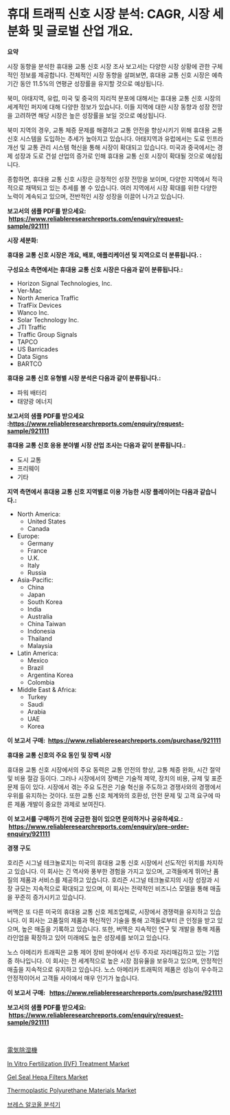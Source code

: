 <p><h1>휴대 트래픽 신호 시장 분석: CAGR, 시장 세분화 및 글로벌 산업 개요.</h1></p><p><strong>요약</strong></p>
<p><p>시장 동향을 분석한 휴대용 교통 신호 시장 조사 보고서는 다양한 시장 상황에 관한 구체적인 정보를 제공합니다. 전체적인 시장 동향을 살펴보면, 휴대용 교통 신호 시장은 예측 기간 동안 11.5%의 연평균 성장률을 유지할 것으로 예상됩니다.</p><p>북미, 아태지역, 유럽, 미국 및 중국의 지리적 분포에 대해서는 휴대용 교통 신호 시장의 세계적인 퍼지에 대해 다양한 정보가 있습니다. 이들 지역에 대한 시장 동향과 성장 전망을 고려하면 해당 시장은 높은 성장률을 보일 것으로 예상됩니다.</p><p>북미 지역의 경우, 교통 체증 문제를 해결하고 교통 안전을 향상시키기 위해 휴대용 교통 신호 시스템을 도입하는 추세가 높아지고 있습니다. 아태지역과 유럽에서는 도로 인프라 개선 및 교통 관리 시스템 혁신을 통해 시장이 확대되고 있습니다. 미국과 중국에서는 경제 성장과 도로 건설 산업의 증가로 인해 휴대용 교통 신호 시장이 확대될 것으로 예상됩니다.</p><p>종합하면, 휴대용 교통 신호 시장은 긍정적인 성장 전망을 보이며, 다양한 지역에서 적극적으로 채택되고 있는 추세를 볼 수 있습니다. 여러 지역에서 시장 확대를 위한 다양한 노력이 계속되고 있으며, 전반적인 시장 성장을 이끌어 나가고 있습니다.</p></p>
<p><strong>보고서의 샘플 PDF를 받으세요: &nbsp;<a href="https://www.reliableresearchreports.com/enquiry/request-sample/921111">https://www.reliableresearchreports.com/enquiry/request-sample/921111</a></strong></p>
<p><strong>시장 세분화:</strong></p>
<p><strong> 휴대용 교통 신호 시장은 개요, 배포, 애플리케이션 및 지역으로 더 분류됩니다. :</strong></p>
<p><strong>구성요소 측면에서는 휴대용 교통 신호 시장은 다음과 같이 분류됩니다.:</strong></p>
<p><ul><li>Horizo​​n Signal Technologies, Inc.</li><li>Ver-Mac</li><li>North America Traffic</li><li>TrafFix Devices</li><li>Wanco Inc.</li><li>Solar Technology Inc.</li><li>JTI Traffic</li><li>Traffic Group Signals</li><li>TAPCO</li><li>US Barricades</li><li>Data Signs</li><li>BARTCO</li></ul></p>
<p><strong> 휴대용 교통 신호 유형별 시장 분석은 다음과 같이 분류됩니다.:</strong></p>
<p><ul><li>파워 배터리</li><li>태양광 에너지</li></ul></p>
<p><strong>보고서의 샘플 PDF를 받으세요 :<a href="https://www.reliableresearchreports.com/enquiry/request-sample/921111">https://www.reliableresearchreports.com/enquiry/request-sample/921111</a></strong></p>
<p><strong> 휴대용 교통 신호 응용 분야별 시장 산업 조사는 다음과 같이 분류됩니다.:</strong></p>
<p><ul><li>도시 교통</li><li>프리웨이</li><li>기타</li></ul></p>
<p><strong>지역 측면에서 휴대용 교통 신호 지역별로 이용 가능한 시장 플레이어는 다음과 같습니다.:</strong></p>
<p><ul>
    <li>
        North America:
        <ul>
            <li>United States</li>
            <li>Canada</li>
        </ul>
    </li>
    <li>
        Europe:
        <ul>
            <li>Germany</li>
            <li>France</li>
            <li>U.K.</li>
            <li>Italy</li>
            <li>Russia</li>
        </ul>
    </li>
    <li>
        Asia-Pacific:
        <ul>
            <li>China</li>
            <li>Japan</li>
            <li>South Korea</li>
            <li>India</li>
            <li>Australia</li>
            <li>China Taiwan</li>
            <li>Indonesia</li>
            <li>Thailand</li>
            <li>Malaysia</li>
        </ul>
    </li>
    <li>
        Latin America:
        <ul>
            <li>Mexico</li>
            <li>Brazil</li>
            <li>Argentina Korea</li>
            <li>Colombia</li>
        </ul>
    </li>
    <li>
        Middle East & Africa:
        <ul>
            <li>Turkey</li>
            <li>Saudi</li>
            <li>Arabia</li>
            <li>UAE</li>
            <li>Korea</li>
        </ul>
    </li>
    </ul></p>
<p><strong>이 보고서 구매: &nbsp;<a href="https://www.reliableresearchreports.com/purchase/921111">https://www.reliableresearchreports.com/purchase/921111</a></strong></p>
<p><strong>휴대용 교통 신호의 주요 동인 및 장벽 시장</strong></p>
<p><p>휴대용 교통 신호 시장에서의 주요 동력은 교통 안전의 향상, 교통 체증 완화, 시간 절약 및 비용 절감 등이다. 그러나 시장에서의 장벽은 기술적 제약, 장치의 비용, 규제 및 표준 문제 등이 있다. 시장에서 겪는 주요 도전은 기술 혁신을 주도하고 경쟁사와의 경쟁에서 우위를 유지하는 것이다. 또한 교통 신호 체계와의 호환성, 안전 문제 및 고객 요구에 따른 제품 개발이 중요한 과제로 보여진다.</p></p>
<p><strong>이 보고서를 구매하기 전에 궁금한 점이 있으면 문의하거나 공유하세요.: &nbsp;<a href="https://www.reliableresearchreports.com/enquiry/pre-order-enquiry/921111">https://www.reliableresearchreports.com/enquiry/pre-order-enquiry/921111</a></strong></p>
<p><strong>경쟁 구도</strong></p>
<p><p>호리즌 시그널 테크놀로지는 미국의 휴대용 교통 신호 시장에서 선도적인 위치를 차지하고 있습니다. 이 회사는 긴 역사와 풍부한 경험을 가지고 있으며, 고객들에게 뛰어난 품질의 제품과 서비스를 제공하고 있습니다. 호리즌 시그널 테크놀로지의 시장 성장과 시장 규모는 지속적으로 확대되고 있으며, 이 회사는 전략적인 비즈니스 모델을 통해 매출을 꾸준히 증가시키고 있습니다.</p><p>버맥은 또 다른 미국의 휴대용 교통 신호 제조업체로, 시장에서 경쟁력을 유지하고 있습니다. 이 회사는 고품질의 제품과 혁신적인 기술을 통해 고객들로부터 큰 인정을 받고 있으며, 높은 매출을 기록하고 있습니다. 또한, 버맥은 지속적인 연구 및 개발을 통해 제품 라인업을 확장하고 있어 미래에도 높은 성장세를 보이고 있습니다.</p><p>노스 아메리카 트래픽은 교통 제어 장비 분야에서 선두 주자로 자리매김하고 있는 기업 중 하나입니다. 이 회사는 전 세계적으로 높은 시장 점유율을 보유하고 있으며, 안정적인 매출을 지속적으로 유지하고 있습니다. 노스 아메리카 트래픽의 제품은 성능이 우수하고 안정적이어서 고객들 사이에서 매우 인기가 높습니다.</p></p>
<p><strong>이 보고서 구매: &nbsp; <a href="https://www.reliableresearchreports.com/purchase/921111">https://www.reliableresearchreports.com/purchase/921111</a></strong></p>
<p><strong>보고서의 샘플 PDF를 받으세요: &nbsp;<a href="https://www.reliableresearchreports.com/enquiry/request-sample/921111">https://www.reliableresearchreports.com/enquiry/request-sample/921111</a></strong><strong></strong></p>
<p>&nbsp;</p>
<p><p><a href="https://github.com/lababdou/Market-Research-Report-List-2/blob/main/9954418182004.md">電気除湿機</a></p><p><a href="https://issuu.com/reportprime-2/docs/in-vitro-fertilization-ivf-treatment-market-size-2">In Vitro Fertilization (IVF) Treatment Market</a></p><p><a href="https://github.com/Whitneyboyettebo9kiw7yr13/Market-Research-Report-List-1/blob/main/gel-seal-hepa-filters-market.md">Gel Seal Hepa Filters Market</a></p><p><a href="https://issuu.com/reportprime-2/docs/thermoplastic-polyurethane-materials-market-size-2">Thermoplastic Polyurethane Materials Market</a></p><p><a href="https://github.com/sougarounis/Market-Research-Report-List-2/blob/main/7148590182000.md">브레스 알코올 분석기</a></p></p>